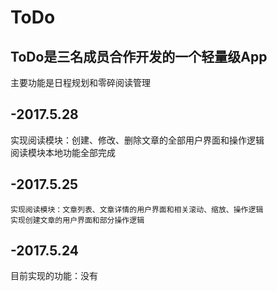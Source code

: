 # ToDo
## ToDo是三名成员合作开发的一个轻量级App
  
   主要功能是日程规划和零碎阅读管理
   
## -2017.5.28 
   实现阅读模块：创建、修改、删除文章的全部用户界面和操作逻辑  
   阅读模块本地功能全部完成
## -2017.5.25
    实现阅读模块：文章列表、文章详情的用户界面和相关滚动、缩放、操作逻辑  
    实现创建文章的用户界面和部分操作逻辑
## -2017.5.24
   目前实现的功能：没有


